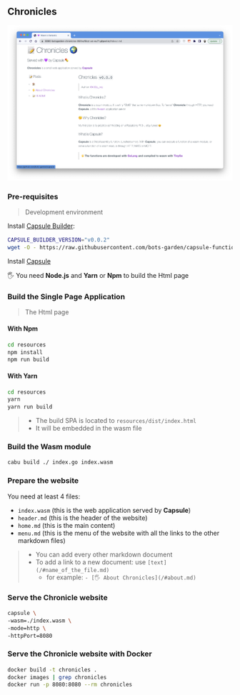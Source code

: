 ## Chronicles

![Image](./demo.png)

### Pre-requisites
> Development environment

Install [Capsule Builder](https://github.com/bots-garden/capsule-function-builder):

```bash
CAPSULE_BUILDER_VERSION="v0.0.2"
wget -O - https://raw.githubusercontent.com/bots-garden/capsule-function-builder/${CAPSULE_BUILDER_VERSION}/install-capsule-builder.sh | bash
```

Install [Capsule](https://github.com/bots-garden/capsule)

🖐 You need **Node.js** and **Yarn** or **Npm** to build the Html page

### Build the Single Page Application
> The Html page

#### With Npm

```bash
cd resources
npm install
npm run build
```

#### With Yarn

```bash
cd resources
yarn
yarn run build
```

> - The build SPA is located to `resources/dist/index.html`
> - It will be embedded in the wasm file

### Build the Wasm module

```bash
cabu build ./ index.go index.wasm
```


### Prepare the website

You need at least 4 files:
- `index.wasm` (this is the web application served by **Capsule**)
- `header.md` (this is the header of the website)
- `home.md` (this is the main content)
- `menu.md` (this is the menu of the website with all the links to the other markdown files)

> - You can add every other markdown document
> - To add a link to a new document: use `[text](/#name_of_the_file.md)`
>   - for example: `- [🖐 About Chronicles](/#about.md)`

### Serve the Chronicle website 

```bash
capsule \
-wasm=./index.wasm \
-mode=http \
-httpPort=8080
```

### Serve the Chronicle website with Docker

```bash
docker build -t chronicles . 
docker images | grep chronicles
docker run -p 8080:8080 --rm chronicles
```
